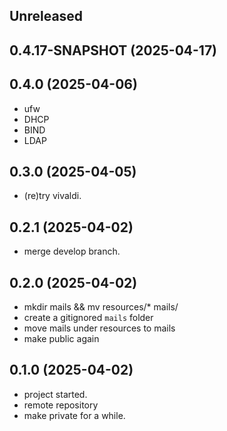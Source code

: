 ## Unreleased

## 0.4.17-SNAPSHOT (2025-04-17)

## 0.4.0 (2025-04-06)

* ufw
* DHCP
* BIND
* LDAP

## 0.3.0 (2025-04-05)

* (re)try vivaldi.

## 0.2.1 (2025-04-02)

* merge develop branch.

## 0.2.0 (2025-04-02)

* mkdir mails && mv resources/* mails/
* create a gitignored `mails` folder
* move mails under resources to mails
* make public again

## 0.1.0 (2025-04-02)

* project started.
* remote repository
* make private for a while.
